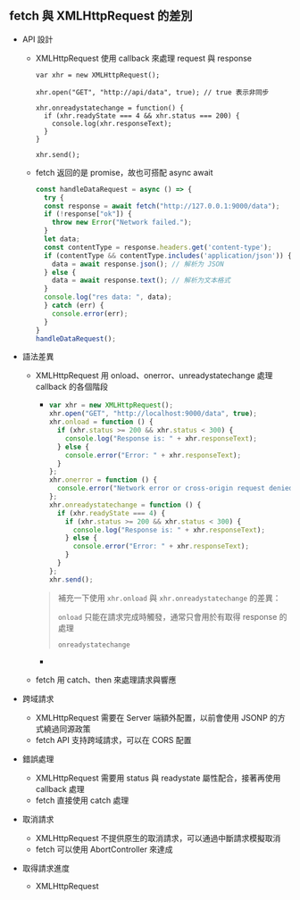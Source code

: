 ## fetch 與 XMLHttpRequest 的差別

* API 設計

  * XMLHttpRequest 使用 callback 來處理 request 與 response

    ```
    var xhr = new XMLHttpRequest();
    
    xhr.open("GET", "http://api/data", true); // true 表示非同步
    
    xhr.onreadystatechange = function() {
      if (xhr.readyState === 4 && xhr.status === 200) {
        console.log(xhr.responseText);
      }
    }
    
    xhr.send();
    ```

  * fetch 返回的是 promise，故也可搭配 async await

    ```js
    const handleDataRequest = async () => {
      try {
      const response = await fetch("http://127.0.0.1:9000/data");
      if (!response["ok"]) {
        throw new Error("Network failed.");
      }
      let data;
      const contentType = response.headers.get('content-type');
      if (contentType && contentType.includes('application/json')) {
        data = await response.json(); // 解析为 JSON
      } else {
        data = await response.text(); // 解析为文本格式
      }
      console.log("res data: ", data);
      } catch (err) {
        console.error(err);
      }
    }
    handleDataRequest();
    ```

    



* 語法差異

  * XMLHttpRequest 用 onload、onerror、unreadystatechange 處理 callback 的各個階段

    * ```js
      var xhr = new XMLHttpRequest();
      xhr.open("GET", "http://localhost:9000/data", true);
      xhr.onload = function () {
        if (xhr.status >= 200 && xhr.status < 300) {
          console.log("Response is: " + xhr.responseText);
        } else {
          console.error("Error: " + xhr.responseText);
        }
      };
      xhr.onerror = function () {
        console.error("Network error or cross-origin request denied");
      };
      xhr.onreadystatechange = function () {
        if (xhr.readyState === 4) {
          if (xhr.status >= 200 && xhr.status < 300) {
            console.log("Response is: " + xhr.responseText);
          } else {
            console.error("Error: " + xhr.responseText);
          }
        }
      };
      xhr.send();
      
      ```

    > 補充一下使用 `xhr.onload` 與 `xhr.onreadystatechange` 的差異：
    >
    >  `onload` 只能在請求完成時觸發，通常只會用於有取得 response 的處理
    >
    > `onreadystatechange` 

    * 

  * fetch 用 catch、then 來處理請求與響應

* 跨域請求

  * XMLHttpRequest 需要在 Server 端額外配置，以前會使用 JSONP 的方式繞過同源政策
  * fetch API 支持跨域請求，可以在 CORS 配置

* 錯誤處理

  * XMLHttpRequest 需要用 status 與 readystate 屬性配合，接著再使用 callback 處理
  * fetch 直接使用 catch 處理

* 取消請求

  * XMLHttpRequest 不提供原生的取消請求，可以通過中斷請求模擬取消
  * fetch 可以使用 AbortController 來達成

* 取得請求進度

  * XMLHttpRequest 

